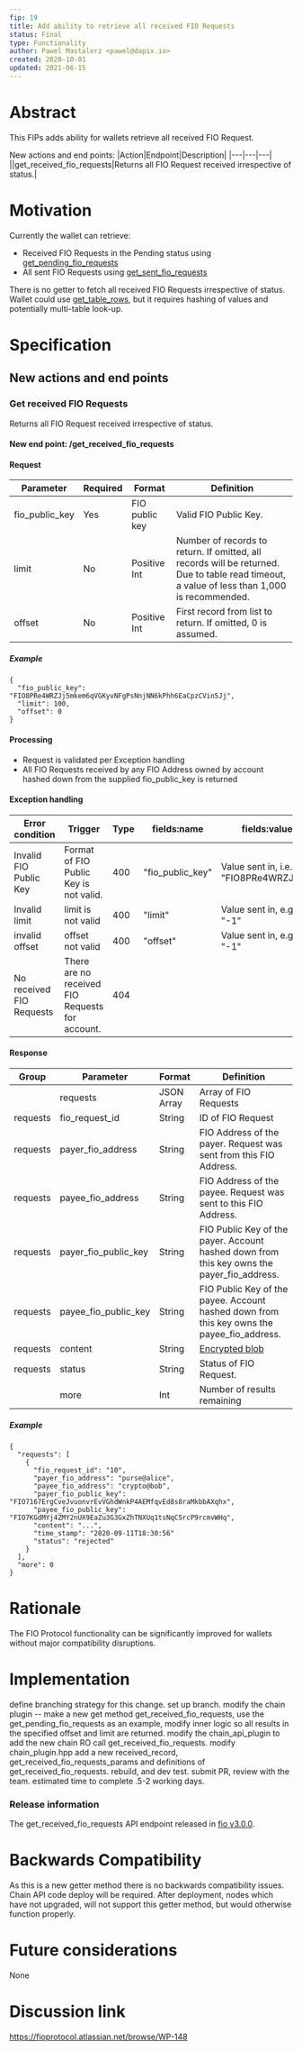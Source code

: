 ```yaml
---
fip: 19
title: Add ability to retrieve all received FIO Requests
status: Final
type: Functionality
author: Pawel Mastalerz <pawel@dapix.io>
created: 2020-10-01
updated: 2021-06-15
---
```


# Abstract
This FIPs adds ability for wallets retrieve all received FIO Request.

New actions and end points:
|Action|Endpoint|Description|
|---|---|---|
||get_received_fio_requests|Returns all FIO Request received irrespective of status.|

# Motivation
Currently the wallet can retrieve:
* Received FIO Requests in the Pending status using [get_pending_fio_requests](https://developers.fioprotocol.io/api/api-spec/reference/get-pending-fio-requests/get-pending-fio-requests)
* All sent FIO Requests using [get_sent_fio_requests](https://developers.fioprotocol.io/api/api-spec/reference/get-sent-fio-requests/get-sent-fio-requests)

There is no getter to fetch all received FIO Requests irrespective of status. Wallet could use [get_table_rows](https://developers.fioprotocol.io/api/api-spec/reference/get-table-rows/get-table-rows), but it requires hashing of values and potentially multi-table look-up.

# Specification
## New actions and end points
### Get received FIO Requests
Returns all FIO Request received irrespective of status.
#### New end point: /get_received_fio_requests
#### Request
|Parameter|Required|Format|Definition|
|---|---|---|---|
|fio_public_key|Yes|FIO public key|Valid FIO Public Key.|
|limit|No|Positive Int|Number of records to return. If omitted, all records will be returned. Due to table read timeout, a value of less than 1,000 is recommended.|
|offset|No|Positive Int|First record from list to return. If omitted, 0 is assumed.|
##### Example
```
{
  "fio_public_key": "FIO8PRe4WRZJj5mkem6qVGKyvNFgPsNnjNN6kPhh6EaCpzCVin5Jj",
  "limit": 100,
  "offset": 0
}
```
#### Processing
* Request is validated per Exception handling
* All FIO Requests received by any FIO Address owned by account hashed down from the supplied fio_public_key is returned
#### Exception handling
|Error condition|Trigger|Type|fields:name|fields:value|Error message|
|---|---|---|---|---|---|
|Invalid FIO Public Key|Format of FIO Public Key is not valid.|400|"fio_public_key"|Value sent in, i.e. "FIO8PRe4WRZJj5..."|"Invalid FIO Public Key format"|
|Invalid limit|limit is not valid|400|"limit"|Value sent in, e.g. "-1"|"Invalid limit"|
|invalid offset|offset not valid|400|"offset"|Value sent in, e.g. "-1"|"Invalid offset"|
|No received FIO Requests|There are no received FIO Requests for account.|404|||"No received FIO Requests"|
#### Response
|Group|Parameter|Format|Definition|
|---|---|---|---|
||requests|JSON Array|Array of FIO Requests|
|requests|fio_request_id|String|ID of FIO Request|
|requests|payer_fio_address|String|FIO Address of the payer. Request was sent from this FIO Address.|
|requests|payee_fio_address|String|FIO Address of the payee. Request was sent to this FIO Address.|
|requests|payer_fio_public_key|String|FIO Public Key of the payer. Account hashed down from this key owns the payer_fio_address.|
|requests|payee_fio_public_key|String|FIO Public Key of the payee. Account hashed down from this key owns the payee_fio_address.|
|requests|content|String|[Encrypted blob](https://developers.fioprotocol.io/wallet-integration-guide/encrypting-fio-data)|
|requests|status|String|Status of FIO Request.|
||more|Int|Number of results remaining|
##### Example
```
{
  "requests": [
    {
      "fio_request_id": "10",
      "payer_fio_address": "purse@alice",
      "payee_fio_address": "crypto@bob",
      "payer_fio_public_key": "FIO7167ErgCveJvuonvrEvVGhdWnkP4AEMfqvEd8s8raMkbbAXqhx",
      "payee_fio_public_key": "FIO7KGdMYj4ZMY2nUX9EaZu3G3GxZhTNXUq1tsNqC5rcP9rcmvWHq",
      "content": "...",
      "time_stamp": "2020-09-11T18:30:56"
      "status": "rejected"
    }
  ],
  "more": 0
}
```

# Rationale
The FIO Protocol functionality can be significantly improved for wallets without major compatibility disruptions.

# Implementation
define branching strategy for this change.
set up branch.
modify the chain plugin -- make a new get method get_received_fio_requests, use the get_pending_fio_requests as an example, modify inner logic so all results in the specified offset and limit are returned.
modify the chain_api_plugin to add the new chain RO call get_received_fio_requests.
modify chain_plugin.hpp add a new received_record, get_received_fio_requests_params and definitions of get_received_fio_requests.
rebuild, and dev test.
submit PR, review with the team.
estimated time to complete .5-2 working days.

### Release information
The get_received_fio_requests API endpoint released in [fio v3.0.0](https://github.com/fioprotocol/fio/releases/tag/v3.0.0).

# Backwards Compatibility
As this is a new getter method there is no backwards compatibility issues. Chain API code deploy will be required. After deployment, nodes which have not upgraded, will not support this getter method, but would otherwise function properly.

# Future considerations
None

# Discussion link
https://fioprotocol.atlassian.net/browse/WP-148
